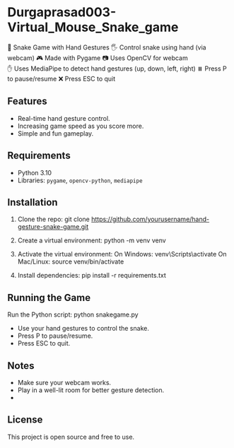 # Durgaprasad003-Virtual_Mouse_Snake_game
🐍 Snake Game with Hand Gestures
🖐️ Control snake using hand (via webcam) 
🎮 Made with Pygame  📷 Uses OpenCV for webcam  
✋ Uses MediaPipe to detect hand gestures (up, down, left, right) 
⏸️ Press P to pause/resume  ❌ Press ESC to quit

## Features
- Real-time hand gesture control.
- Increasing game speed as you score more.
- Simple and fun gameplay.

## Requirements
- Python 3.10
- Libraries: `pygame`, `opencv-python`, `mediapipe`

## Installation
1. Clone the repo:
   git clone https://github.com/yourusername/hand-gesture-snake-game.git

2. Create a virtual environment:
   python -m venv venv

3. Activate the virtual environment:
   On Windows:
     venv\Scripts\activate
   On Mac/Linux:
     source venv/bin/activate

4. Install dependencies:
   pip install -r requirements.txt

## Running the Game
Run the Python script:
   python snakegame.py

- Use your hand gestures to control the snake.
- Press P to pause/resume.
- Press ESC to quit.


## Notes
- Make sure your webcam works.
- Play in a well-lit room for better gesture detection.
- 
## License
This project is open source and free to use.


